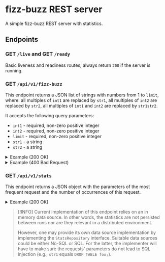 # fizz-buzz REST server

A simple fizz-buzz REST server with statistics.

## Endpoints

### GET `/live` and GET `/ready`

Basic liveness and readiness routes, always return `200` if the server is
running.

### GET `/api/v1/fizz-buzz`

This endpoint returns a JSON list of strings with numbers from 1 to `limit`,
where: all multiples of `int1` are replaced by `str1`, all multiples of `int2`
are replaced by `str2`, all multiples of `int1` and `int2` are replaced by
`str1str2`.

It accepts the following query parameters:

- `int1` - required, non-zero positive integer
- `int2` - required, non-zero positive integer
- `limit` - required, non-zero positive integer
- `str1` - a string
- `str2` - a string

<details>
    <summary>Example (200 OK)</summary>

`/api/v1/fizz-buzz?int1=2&int2=3&limit=10&str1=foo&str2=bar`

```json
["1", "foo", "bar", "foo", "5", "foobar", "7", "foo", "bar", "foo"]
```

</details>

<details>
    <summary>Example (400 Bad Request)</summary>

`/api/v1/fizz-buzz?int1=2&int2=0&limit=10&str1=foo&str2=bar`

```
Value 0 (int2) is not a positive integer
```

</details>

### GET `/api/v1/stats`

This endpoint returns a JSON object with the parameters of the most frequent
request and the number of occurrences of this request.

<details>
    <summary>Example (200 OK)</summary>

`/api/v1/stats`

```json
{ "count": 10, "int1": 2, "int2": 3, "limit": 10, "str1": "foo", "str2": "bar" }
```

</details>

> [!INFO] Current implementation of this endpoint relies on an in memory data
> source. In other words, the statistics are not persisted between runs nor are
> they relevant in a distributed environment.
>
> However, one may provide its own data source implementation by implementing
> the `StatsRepository` interface. Suitable data sources could be either No-SQL
> or SQL. For the latter, the implementer will have to make sure the requests'
> parameters do not lead to SQL injection (e.g., `str1` equals
> `DROP TABLE foo;`).
